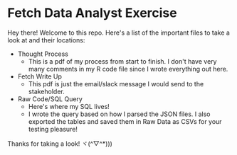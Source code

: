 # Fetch Data Analyst Exercise

Hey there! Welcome to this repo. Here's a list of the important files to take a look at and their locations:

- Thought Process
  - This is a pdf of my process from start to finish. I don't have very many comments in my R code file since I wrote everything out here.
- Fetch Write Up
  - This pdf is just the email/slack message I would send to the stakeholder.
- Raw Code/SQL Query
  - Here's where my SQL lives!
  - I wrote the query based on how I parsed the JSON files. I also exported the tables and saved them in Raw Data as CSVs for your testing pleasure!

Thanks for taking a look! ヾ(^▽^*)))
